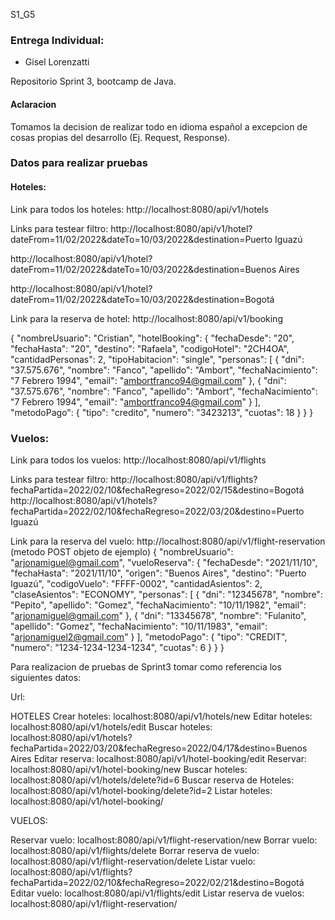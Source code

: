 S1_G5


### Entrega Individual:
- Gisel Lorenzatti


Repositorio Sprint 3, bootcamp de Java.

#### Aclaracion

Tomamos la decision de realizar todo en idioma español a excepcion de cosas propias del desarrollo (Ej. Request, Response).

### Datos para realizar pruebas

#### Hoteles:

Link para todos los hoteles: http://localhost:8080/api/v1/hotels

Links para testear filtro: http://localhost:8080/api/v1/hotel?dateFrom=11/02/2022&dateTo=10/03/2022&destination=Puerto Iguazú

http://localhost:8080/api/v1/hotel?dateFrom=11/02/2022&dateTo=10/03/2022&destination=Buenos Aires

http://localhost:8080/api/v1/hotel?dateFrom=11/02/2022&dateTo=10/03/2022&destination=Bogotá

Link para la reserva de hotel: http://localhost:8080/api/v1/booking

{
    "nombreUsuario": "Cristian",
    "hotelBooking":
        {
            "fechaDesde": "20",
            "fechaHasta": "20",
            "destino": "Rafaela",
            "codigoHotel": "2CH4OA",
            "cantidadPersonas": 2,
            "tipoHabitacion": "single",
            "personas": [
                {
                    "dni": "37.575.676",
                    "nombre": "Fanco",
                    "apellido": "Ambort",
                    "fechaNacimiento": "7 Febrero 1994",
                    "email": "ambortfranco94@gmail.com"
                },
                {
                    "dni": "37.575.676",
                    "nombre": "Fanco",
                    "apellido": "Ambort",
                    "fechaNacimiento": "7 Febrero 1994",
                    "email": "ambortfranco94@gmail.com"
                }
            ],
            "metodoPago": {
                "tipo": "credito",
                "numero": "3423213",
                "cuotas": 18
            } 
        }
}

### Vuelos:

Link para todos los vuelos: http://localhost:8080/api/v1/flights

Links para testear filtro: http://localhost:8080/api/v1/flights?fechaPartida=2022/02/10&fechaRegreso=2022/02/15&destino=Bogotá
                           http://localhost:8080/api/v1/hotels?fechaPartida=2022/02/10&fechaRegreso=2022/03/20&destino=Puerto Iguazú

Link para la reserva del vuelo: http://localhost:8080/api/v1/flight-reservation
(metodo POST objeto de ejemplo)
{
    "nombreUsuario": "arjonamiguel@gmail.com",
    "vueloReserva": {
        "fechaDesde": "2021/11/10",
        "fechaHasta": "2021/11/10",
        "origen": "Buenos Aires",
        "destino": "Puerto Iguazú",
        "codigoVuelo": "FFFF-0002",
        "cantidadAsientos": 2,
        "claseAsientos": "ECONOMY",
        "personas": [
            {
                "dni": "12345678",
                "nombre": "Pepito",
                "apellido": "Gomez",
                "fechaNacimiento": "10/11/1982",
                "email": "arjonamiguel@gmail.com"
            },
            {
                "dni": "13345678",
                "nombre": "Fulanito",
                "apellido": "Gomez",
                "fechaNacimiento": "10/11/1983",
                "email": "arjonamiguel2@gmail.com"
            }
        ],
        "metodoPago": {
            "tipo": "CREDIT",
            "numero": "1234-1234-1234-1234",
            "cuotas": 6
        }
    }
}

Para realizacion de pruebas de Sprint3 tomar como referencia los siguientes datos:

Url:

HOTELES
Crear hoteles: localhost:8080/api/v1/hotels/new
Editar hoteles: localhost:8080/api/v1/hotels/edit
Buscar hoteles: localhost:8080/api/v1/hotels?fechaPartida=2022/03/20&fechaRegreso=2022/04/17&destino=Buenos Aires
Editar reserva: localhost:8080/api/v1/hotel-booking/edit
Reservar: localhost:8080/api/v1/hotel-booking/new
Buscar hoteles: localhost:8080/api/v1/hotels/delete?id=6
Buscar reserva de Hoteles: localhost:8080/api/v1/hotel-booking/delete?id=2
Listar hoteles: localhost:8080/api/v1/hotel-booking/

VUELOS:

Reservar vuelo: localhost:8080/api/v1/flight-reservation/new
Borrar vuelo: localhost:8080/api/v1/flights/delete
Borrar reserva de vuelo: localhost:8080/api/v1/flight-reservation/delete
Listar vuelo: localhost:8080/api/v1/flights?fechaPartida=2022/02/10&fechaRegreso=2022/02/21&destino=Bogotá
Editar vuelo: localhost:8080/api/v1/flights/edit
Listar reserva de vuelos: localhost:8080/api/v1/flight-reservation/


